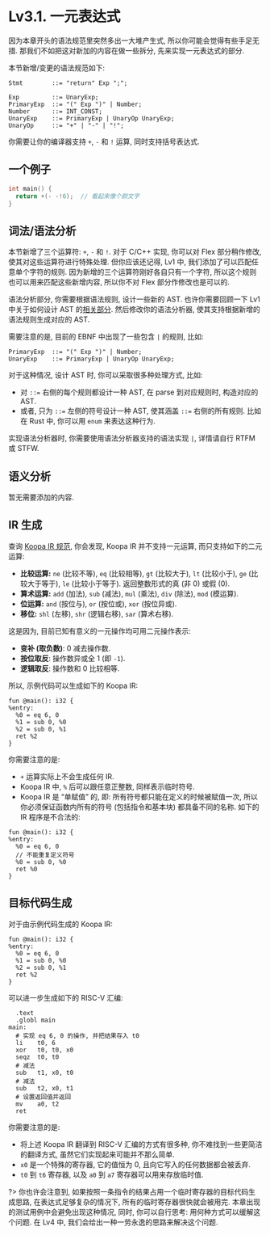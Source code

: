 # Lv3.1. 一元表达式

因为本章开头的语法规范里突然多出一大堆产生式, 所以你可能会觉得有些手足无措. 那我们不如把这对新加的内容在做一些拆分, 先来实现一元表达式的部分.

本节新增/变更的语法规范如下:

```ebnf
Stmt        ::= "return" Exp ";";

Exp         ::= UnaryExp;
PrimaryExp  ::= "(" Exp ")" | Number;
Number      ::= INT_CONST;
UnaryExp    ::= PrimaryExp | UnaryOp UnaryExp;
UnaryOp     ::= "+" | "-" | "!";
```

你需要让你的编译器支持 `+`, `-` 和 `!` 运算, 同时支持括号表达式.

## 一个例子

```c
int main() {
  return +(- -!6);  // 看起来像个颜文字
}
```

## 词法/语法分析

本节新增了三个运算符: `+`, `-` 和 `!`. 对于 C/C++ 实现, 你可以对 Flex 部分稍作修改, 使其对这些运算符进行特殊处理. 但你应该还记得, Lv1 中, 我们添加了可以匹配任意单个字符的规则. 因为新增的三个运算符刚好各自只有一个字符, 所以这个规则也可以用来匹配这些新增内容, 所以你不对 Flex 部分作修改也是可以的.

语法分析部分, 你需要根据语法规则, 设计一些新的 AST. 也许你需要回顾一下 Lv1 中关于如何设计 AST 的[相关部分](/lv1-main/parsing-main?id=设计-ast). 然后修改你的语法分析器, 使其支持根据新增的语法规则生成对应的 AST.

需要注意的是, 目前的 EBNF 中出现了一些包含 `|` 的规则, 比如:

```ebnf
PrimaryExp  ::= "(" Exp ")" | Number;
UnaryExp    ::= PrimaryExp | UnaryOp UnaryExp;
```

对于这种情况, 设计 AST 时, 你可以采取很多种处理方式, 比如:

* 对 `::=` 右侧的每个规则都设计一种 AST, 在 parse 到对应规则时, 构造对应的 AST.
* 或者, 只为 `::=` 左侧的符号设计一种 AST, 使其涵盖 `::=` 右侧的所有规则. 比如在 Rust 中, 你可以用 `enum` 来表达这种行为.

实现语法分析器时, 你需要使用语法分析器支持的语法实现 `|`, 详情请自行 RTFM 或 STFW.

## 语义分析

暂无需要添加的内容.

## IR 生成

查询 [Koopa IR 规范](/misc-app-ref/koopa), 你会发现, Koopa IR 并不支持一元运算, 而只支持如下的二元运算:

* **比较运算:** `ne` (比较不等), `eq` (比较相等), `gt` (比较大于), `lt` (比较小于), `ge` (比较大于等于), `le` (比较小于等于). 返回整数形式的真 (非 0) 或假 (0).
* **算术运算:** `add` (加法), `sub` (减法), `mul` (乘法), `div` (除法), `mod` (模运算).
* **位运算:** `and` (按位与), `or` (按位或), `xor` (按位异或).
* **移位:** `shl` (左移), `shr` (逻辑右移), `sar` (算术右移).

这是因为, 目前已知有意义的一元操作均可用二元操作表示:

* **变补 (取负数)**: 0 减去操作数.
* **按位取反**: 操作数异或全 1 (即 `-1`).
* **逻辑取反**: 操作数和 0 比较相等.

所以, 示例代码可以生成如下的 Koopa IR:

```koopa
fun @main(): i32 {
%entry:
  %0 = eq 6, 0
  %1 = sub 0, %0
  %2 = sub 0, %1
  ret %2
}
```

你需要注意的是:

* `+` 运算实际上不会生成任何 IR.
* Koopa IR 中, `%` 后可以跟任意正整数, 同样表示临时符号.
* Koopa IR 是 “单赋值” 的, 即: 所有符号都只能在定义的时候被赋值一次, 所以你必须保证函数内所有的符号 (包括指令和基本块) 都具备不同的名称. 如下的 IR 程序是不合法的:

```koopa
fun @main(): i32 {
%entry:
  %0 = eq 6, 0
  // 不能重复定义符号
  %0 = sub 0, %0
  ret %0
}
```

## 目标代码生成

对于由示例代码生成的 Koopa IR:

```koopa
fun @main(): i32 {
%entry:
  %0 = eq 6, 0
  %1 = sub 0, %0
  %2 = sub 0, %1
  ret %2
}
```

可以进一步生成如下的 RISC-V 汇编:

```
  .text
  .globl main
main:
  # 实现 eq 6, 0 的操作, 并把结果存入 t0
  li    t0, 6
  xor   t0, t0, x0
  seqz  t0, t0
  # 减法
  sub   t1, x0, t0
  # 减法
  sub   t2, x0, t1
  # 设置返回值并返回
  mv    a0, t2
  ret
```

你需要注意的是:

* 将上述 Koopa IR 翻译到 RISC-V 汇编的方式有很多种, 你不难找到一些更简洁的翻译方式, 虽然它们实现起来可能并不那么简单.
* `x0` 是一个特殊的寄存器, 它的值恒为 0, 且向它写入的任何数据都会被丢弃.
* `t0` 到 `t6` 寄存器, 以及 `a0` 到 `a7` 寄存器可以用来存放临时值.

?> 你也许会注意到, 如果按照一条指令的结果占用一个临时寄存器的目标代码生成思路, 在表达式足够复杂的情况下, 所有的临时寄存器很快就会被用完. 本章出现的测试用例中会避免出现这种情况, 同时, 你可以自行思考: 用何种方式可以缓解这个问题. 在 Lv4 中, 我们会给出一种一劳永逸的思路来解决这个问题.

